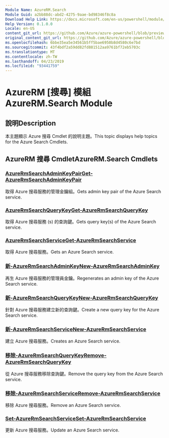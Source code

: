```yaml
---
Module Name: AzureRM.Search
Module Guid: a2bb88dc-abd2-4275-9aae-bd98346f8c8a
Download Help Link: https://docs.microsoft.com/en-us/powershell/module/azurerm.search
Help Version: 0.1.0.0
Locale: en-US
content_git_url: https://github.com/Azure/azure-powershell/blob/preview/src/ResourceManager/Search/Commands.Management.Search/help/AzureRM.Search.md
original_content_git_url: https://github.com/Azure/azure-powershell/blob/preview/src/ResourceManager/Search/Commands.Management.Search/help/AzureRM.Search.md
ms.openlocfilehash: 6bbe35ea5e34561b5ff5bae6950b8d4580c6e7bd
ms.sourcegitcommit: 43f4bdf2a59dd82fd881512aa9761bf72eb5703c
ms.translationtype: MT
ms.contentlocale: zh-TW
ms.lasthandoff: 04/23/2019
ms.locfileid: "93441759"
---
```

# <span data-ttu-id="5e8ab-101">AzureRM [搜尋] 模組</span><span class="sxs-lookup"><span data-stu-id="5e8ab-101">AzureRM.Search Module</span></span>
## <span data-ttu-id="5e8ab-102">說明</span><span class="sxs-lookup"><span data-stu-id="5e8ab-102">Description</span></span>
<span data-ttu-id="5e8ab-103">本主題顯示 Azure 搜尋 Cmdlet 的說明主題。</span><span class="sxs-lookup"><span data-stu-id="5e8ab-103">This topic displays help topics for the Azure Search Cmdlets.</span></span>

## <span data-ttu-id="5e8ab-104">AzureRM 搜尋 Cmdlet</span><span class="sxs-lookup"><span data-stu-id="5e8ab-104">AzureRM.Search Cmdlets</span></span>
### [<span data-ttu-id="5e8ab-105">AzureRmSearchAdminKeyPair</span><span class="sxs-lookup"><span data-stu-id="5e8ab-105">Get-AzureRmSearchAdminKeyPair</span></span>](Get-AzureRmSearchAdminKeyPair.md)
<span data-ttu-id="5e8ab-106">取得 Azure 搜尋服務的管理金鑰組。</span><span class="sxs-lookup"><span data-stu-id="5e8ab-106">Gets admin key pair of the Azure Search service.</span></span>

### [<span data-ttu-id="5e8ab-107">AzureRmSearchQueryKey</span><span class="sxs-lookup"><span data-stu-id="5e8ab-107">Get-AzureRmSearchQueryKey</span></span>](Get-AzureRmSearchQueryKey.md)
<span data-ttu-id="5e8ab-108">取得 Azure 搜尋服務 (s) 的查詢鍵。</span><span class="sxs-lookup"><span data-stu-id="5e8ab-108">Gets query key(s) of the Azure Search service.</span></span>

### [<span data-ttu-id="5e8ab-109">AzureRmSearchService</span><span class="sxs-lookup"><span data-stu-id="5e8ab-109">Get-AzureRmSearchService</span></span>](Get-AzureRmSearchService.md)
<span data-ttu-id="5e8ab-110">取得 Azure 搜尋服務。</span><span class="sxs-lookup"><span data-stu-id="5e8ab-110">Gets an Azure Search service.</span></span>

### [<span data-ttu-id="5e8ab-111">新-AzureRmSearchAdminKey</span><span class="sxs-lookup"><span data-stu-id="5e8ab-111">New-AzureRmSearchAdminKey</span></span>](New-AzureRmSearchAdminKey.md)
<span data-ttu-id="5e8ab-112">再生 Azure 搜尋服務的管理員金鑰。</span><span class="sxs-lookup"><span data-stu-id="5e8ab-112">Regenerates an admin key of the Azure Search service.</span></span>

### [<span data-ttu-id="5e8ab-113">新-AzureRmSearchQueryKey</span><span class="sxs-lookup"><span data-stu-id="5e8ab-113">New-AzureRmSearchQueryKey</span></span>](New-AzureRmSearchQueryKey.md)
<span data-ttu-id="5e8ab-114">針對 Azure 搜尋服務建立新的查詢鍵。</span><span class="sxs-lookup"><span data-stu-id="5e8ab-114">Create a new query key for the Azure Search service.</span></span>

### [<span data-ttu-id="5e8ab-115">新-AzureRmSearchService</span><span class="sxs-lookup"><span data-stu-id="5e8ab-115">New-AzureRmSearchService</span></span>](New-AzureRmSearchService.md)
<span data-ttu-id="5e8ab-116">建立 Azure 搜尋服務。</span><span class="sxs-lookup"><span data-stu-id="5e8ab-116">Creates an Azure Search service.</span></span>

### [<span data-ttu-id="5e8ab-117">移除-AzureRmSearchQueryKey</span><span class="sxs-lookup"><span data-stu-id="5e8ab-117">Remove-AzureRmSearchQueryKey</span></span>](Remove-AzureRmSearchQueryKey.md)
<span data-ttu-id="5e8ab-118">從 Azure 搜尋服務移除查詢鍵。</span><span class="sxs-lookup"><span data-stu-id="5e8ab-118">Remove the query key from the Azure Search service.</span></span>

### [<span data-ttu-id="5e8ab-119">移除-AzureRmSearchService</span><span class="sxs-lookup"><span data-stu-id="5e8ab-119">Remove-AzureRmSearchService</span></span>](Remove-AzureRmSearchService.md)
<span data-ttu-id="5e8ab-120">移除 Azure 搜尋服務。</span><span class="sxs-lookup"><span data-stu-id="5e8ab-120">Remove an Azure Search service.</span></span>

### [<span data-ttu-id="5e8ab-121">Set-AzureRmSearchService</span><span class="sxs-lookup"><span data-stu-id="5e8ab-121">Set-AzureRmSearchService</span></span>](Set-AzureRmSearchService.md)
<span data-ttu-id="5e8ab-122">更新 Azure 搜尋服務。</span><span class="sxs-lookup"><span data-stu-id="5e8ab-122">Update an Azure Search service.</span></span>

